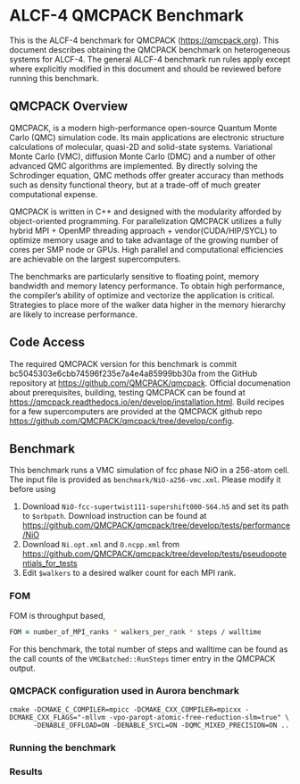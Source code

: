 # ALCF-4 QMCPACK Benchmark

This is the ALCF-4 benchmark for QMCPACK (https://qmcpack.org). This document describes obtaining the QMCPACK benchmark on heterogeneous systems for ALCF-4. The general ALCF-4 benchmark run rules apply except where explicitly modified in this document and should be reviewed before running this benchmark.

## QMCPACK Overview

QMCPACK, is a modern high-performance open-source Quantum Monte Carlo (QMC) simulation code. Its main applications are electronic structure calculations of molecular, quasi-2D and solid-state systems. Variational Monte Carlo (VMC), diffusion Monte Carlo (DMC) and a number of other advanced QMC algorithms are implemented. By directly solving the Schrodinger equation, QMC methods offer greater accuracy than methods such as density functional theory, but at a trade-off of much greater computational expense.

QMCPACK is written in C++ and designed with the modularity afforded by object-oriented programming. For parallelization QMCPACK utilizes a fully hybrid MPI + OpenMP threading approach + vendor(CUDA/HIP/SYCL) to optimize memory usage and to take advantage of the growing number of cores per SMP node or GPUs. High parallel and computational efficiencies are achievable on the largest supercomputers.

The benchmarks are particularly sensitive to floating point, memory bandwidth and memory latency performance. To obtain high
performance, the compiler’s ability of optimize and vectorize the application is critical. Strategies to place more of the walker data
higher in the memory hierarchy are likely to increase performance. 

## Code Access

The required QMCPACK version for this benchmark is commit bc5045303e6cbb74596f235e7a4e4a85999bb30a from the GitHub repository at https://github.com/QMCPACK/qmcpack.
Official documenation about prerequisites, building, testing QMCPACK can be found at https://qmcpack.readthedocs.io/en/develop/installation.html.
Build recipes for a few supercomputers are provided at the QMCPACK github repo https://github.com/QMCPACK/qmcpack/tree/develop/config.

## Benchmark

This benchmark runs a VMC simulation of fcc phase NiO in a 256-atom cell. The input file is provided as `benchmark/NiO-a256-vmc.xml`.
Please modify it before using

1. Download `NiO-fcc-supertwist111-supershift000-S64.h5` and set its path to `$orbpath`. Download instruction can be found at https://github.com/QMCPACK/qmcpack/tree/develop/tests/performance/NiO
2. Download `Ni.opt.xml` and `O.ncpp.xml` from https://github.com/QMCPACK/qmcpack/tree/develop/tests/pseudopotentials_for_tests
3. Edit `$walkers` to a desired walker count for each MPI rank.

### FOM

FOM is throughput based,
```zsh
FOM = number_of_MPI_ranks * walkers_per_rank * steps / walltime
```
For this benchmark, the total number of steps and walltime can be found as the call counts of the `VMCBatched::RunSteps` timer entry in the QMCPACK output.


### QMCPACK configuration used in Aurora benchmark
```
cmake -DCMAKE_C_COMPILER=mpicc -DCMAKE_CXX_COMPILER=mpicxx -DCMAKE_CXX_FLAGS="-mllvm -vpo-paropt-atomic-free-reduction-slm=true" \
      -DENABLE_OFFLOAD=ON -DENABLE_SYCL=ON -DQMC_MIXED_PRECISION=ON ..
```

### Running the benchmark



### Results
